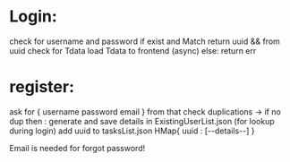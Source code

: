 # Login:


check for username and password
if exist and Match return uuid &&
from uuid check for Tdata
load Tdata to frontend (async)
else: return err

# register:

ask for { username password email } from that
check duplications  -> if no dup then :
generate <uuid> and <Time of creation> save
details in ExistingUserList.json (for lookup during login)
add uuid to tasksList.json HMap{ uuid : [--details--] }

Email is needed for forgot password!
